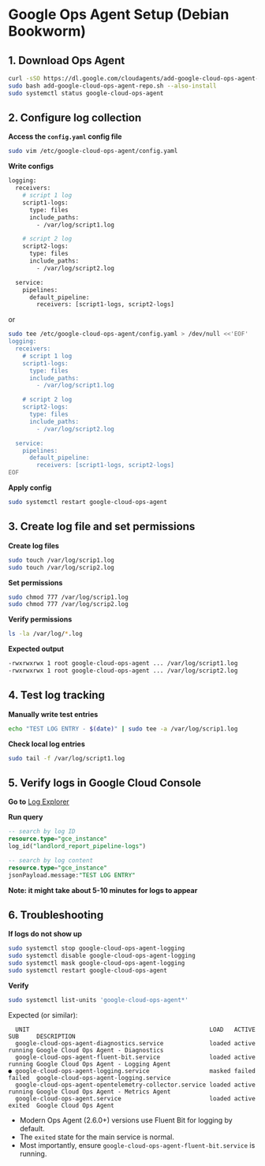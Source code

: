 # Google Ops Agent Setup (Debian Bookworm)

## 1. Download Ops Agent

```bash
curl -sSO https://dl.google.com/cloudagents/add-google-cloud-ops-agent-repo.sh
sudo bash add-google-cloud-ops-agent-repo.sh --also-install
sudo systemctl status google-cloud-ops-agent
```

## 2. Configure log collection 

**Access the ```config.yaml``` config file**

```bash
sudo vim /etc/google-cloud-ops-agent/config.yaml
```

**Write configs**

```bash
logging:
  receivers:
    # script 1 log
    script1-logs:
      type: files
      include_paths:
        - /var/log/script1.log

    # script 2 log
    script2-logs:
      type: files
      include_paths:
        - /var/log/script2.log

  service:
    pipelines:
      default_pipeline:
        receivers: [script1-logs, script2-logs]
```

or

```bash
sudo tee /etc/google-cloud-ops-agent/config.yaml > /dev/null <<'EOF'
logging:
  receivers:
    # script 1 log
    script1-logs:
      type: files
      include_paths:
        - /var/log/script1.log

    # script 2 log
    script2-logs:
      type: files
      include_paths:
        - /var/log/script2.log

  service:
    pipelines:
      default_pipeline:
        receivers: [script1-logs, script2-logs]
EOF
```

**Apply config**

```bash
sudo systemctl restart google-cloud-ops-agent
```

## 3. Create log file and set permissions

**Create log files**

```bash
sudo touch /var/log/scrip1.log
sudo touch /var/log/scrip2.log
```

**Set permissions**

```bash
sudo chmod 777 /var/log/scrip1.log
sudo chmod 777 /var/log/scrip2.log
```
**Verify permissions**

```bash
ls -la /var/log/*.log
```

**Expected output**

```bash
-rwxrwxrwx 1 root google-cloud-ops-agent ... /var/log/script1.log
-rwxrwxrwx 1 root google-cloud-ops-agent ... /var/log/script2.log
```



## 4. Test log tracking

**Manually write test entries**

```bash
echo "TEST LOG ENTRY - $(date)" | sudo tee -a /var/log/scrip1.log
```

**Check local log entries**

```bash
sudo tail -f /var/log/script1.log
```

## 5. Verify logs in Google Cloud Console

**Go to** [Log Explorer](https://console.cloud.google.com/logs/query)

**Run query**

```sql
-- search by log ID
resource.type="gce_instance"
log_id("landlord_report_pipeline-logs")

-- search by log content
resource.type="gce_instance"
jsonPayload.message:"TEST LOG ENTRY"
```

**Note: it might take about 5-10 minutes for logs to appear**

## 6. Troubleshooting

**If logs do not show up**

```bash
sudo systemctl stop google-cloud-ops-agent-logging
sudo systemctl disable google-cloud-ops-agent-logging
sudo systemctl mask google-cloud-ops-agent-logging
sudo systemctl restart google-cloud-ops-agent  
```

**Verify**

```bash
sudo systemctl list-units 'google-cloud-ops-agent*'
```

Expected (or similar):

```
  UNIT                                                   LOAD   ACTIVE SUB     DESCRIPTION                           
  google-cloud-ops-agent-diagnostics.service             loaded active running Google Cloud Ops Agent - Diagnostics
  google-cloud-ops-agent-fluent-bit.service              loaded active running Google Cloud Ops Agent - Logging Agent
● google-cloud-ops-agent-logging.service                 masked failed failed  google-cloud-ops-agent-logging.service
  google-cloud-ops-agent-opentelemetry-collector.service loaded active running Google Cloud Ops Agent - Metrics Agent
  google-cloud-ops-agent.service                         loaded active exited  Google Cloud Ops Agent
```

- Modern Ops Agent (2.6.0+) versions use Fluent Bit for logging by default.
- The ```exited``` state for the main service is normal.
- Most importantly, ensure ```google-cloud-ops-agent-fluent-bit.service``` is running.